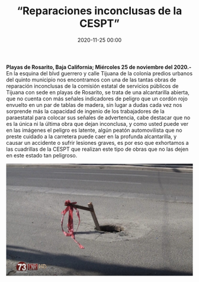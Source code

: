 ﻿---
layout: blog
title:  “Reparaciones inconclusas de la CESPT”
categories: rosarito
permalink: /:categories/:title:output_ext
date:  2020-11-25 00:00
image: /img/cnr/reparaciones-inconclusas.jpg
autor: 
---

**Playas de Rosarito, Baja California; Miércoles 25 de noviembre del 2020.-** En la esquina del blvd guerrero y calle Tijuana de la colonia predios urbanos del quinto municipio nos encontramos con una de las tantas obras de reparación inconclusas de la comisión estatal de servicios públicos de Tijuana con sede en playas de Rosarito, se trata de una alcantarilla abierta, que no cuenta con más señales indicadores de peligro que un cordón rojo envuelto en un par de tablas de madera, sin lugar a dudas cada vez nos sorprende más la capacidad de ingenio de los trabajadores de la paraestatal para colocar sus señales de advertencia, cabe destacar que no es la única ni la última obra que dejan inconclusa, y como usted puede ver en las imágenes el peligro es latente, algún peatón automovilista que no preste cuidado a la carretera puede caer en la profunda alcantarilla, y causar un accidente o sufrir lesiones graves, es por eso que exhortamos a las cuadrillas de la CESPT que realizan este tipo de obras que no las dejen en este estado tan peligroso.

<div id="carouselExampleSlidesOnly" class="carousel slide" data-ride="carousel">
  <div class="carousel-inner">
    <div class="carousel-item active">
       <img class="d-block w-100" src="/img/cnr/reparaciones-inconclusas.jpg" loading="lazy"  alt="Alcantarilla abierta">
    </div>
  </div>
</div>